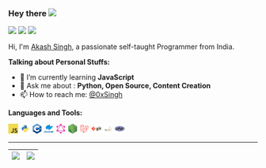 ### Hey there <img src="https://media.giphy.com/media/hvRJCLFzcasrR4ia7z/giphy.gif" width="25px">

  [<img src="https://img.icons8.com/color/48/000000/twitter.png" width="3.5%"/>](https://twitter.com/0xSingh)
  [<img src="https://img.icons8.com/color/48/000000/linkedin.png" width="3.5%"/>](https://www.linkedin.com/in/0xSingh/)
  [<img src="https://img.icons8.com/fluent/48/000000/instagram-new.png" width="3.5%"/>](https://www.instagram.com/0xSingh/)
  
  Hi, I'm [Akash Singh](https://0xsingh.github.io/), a passionate self-taught  Programmer from India.
  
<!--
**0xSingh/0xSingh** is a ✨ _special_ ✨ repository because its `README.md` (this file) appears on your GitHub profile.
-->
**Talking about Personal Stuffs:**

- 🌱 I’m currently learning **JavaScript**                                                                     
- 💬 Ask me about : **Python, Open Source, Content Creation**
- 📫 How to reach me: [@0xSingh](https://twitter.com/0xSingh)


**Languages and Tools:**  

<code><img height="20" src="https://raw.githubusercontent.com/github/explore/80688e429a7d4ef2fca1e82350fe8e3517d3494d/topics/javascript/javascript.png"></code>
<code><img height="20" src="https://raw.githubusercontent.com/github/explore/80688e429a7d4ef2fca1e82350fe8e3517d3494d/topics/python/python.png"></code>
<code><img height="20" src="https://raw.githubusercontent.com/github/explore/80688e429a7d4ef2fca1e82350fe8e3517d3494d/topics/cpp/cpp.png"></code>
<code><img height="20" src="https://raw.githubusercontent.com/github/explore/80688e429a7d4ef2fca1e82350fe8e3517d3494d/topics/docker/docker.png"></code>
<code><img height="20" src="https://raw.githubusercontent.com/github/explore/5c058a388828bb5fde0bcafd4bc867b5bb3f26f3/topics/graphql/graphql.png"></code>
<code><img height="20" src="https://raw.githubusercontent.com/github/explore/80688e429a7d4ef2fca1e82350fe8e3517d3494d/topics/nodejs/nodejs.png"></code>
<code><img height="20" src="https://raw.githubusercontent.com/github/explore/56a826d05cf762b2b50ecbe7d492a839b04f3fbf/topics/laravel/laravel.png"></code>
<code><img height="20" src="https://raw.githubusercontent.com/github/explore/80688e429a7d4ef2fca1e82350fe8e3517d3494d/topics/git/git.png"></code>
<code><img height="20" src="https://raw.githubusercontent.com/github/explore/80688e429a7d4ef2fca1e82350fe8e3517d3494d/topics/mysql/mysql.png"></code>
<code><img height="20" src="https://raw.githubusercontent.com/github/explore/ccc16358ac4530c6a69b1b80c7223cd2744dea83/topics/php/php.png"></code>

<hr>

|<img src="https://github-readme-stats.vercel.app/api?username=0xSingh&&show_icons=true&count_private=true"/>|<img src="https://github-readme-streak-stats.herokuapp.com/?user=0xSingh"/>|
|---|---|
>
